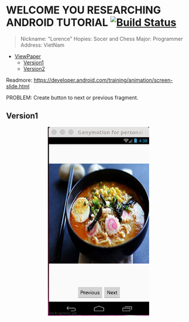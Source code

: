 # WELCOME YOU RESEARCHING ANDROID TUTORIAL [![Build Status](https://travis-ci.org/nomensa/jquery.hide-show.svg)](https://travis-ci.org/nomensa/jquery.hide-show.svg?branch=master)

> Nickname: "Lorence"
> Hopies: Socer and Chess
> Major: Programmer
> Address: VietNam

- [ViewPaper](#viewpaper)
  - [Version1](#version1)
  - [Version2](#version2)

Readmore: https://developer.android.com/training/animation/screen-slide.html

PROBLEM: Create button to next or previous fragment.

## Version1
<p align="center">
  <img src="https://github.com/danisluis6/Researching-Widget-ViewPager/blob/version2/ViewPaper/1.png">
</p>
